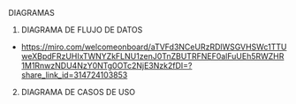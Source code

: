 DIAGRAMAS

1. DIAGRAMA DE FLUJO DE DATOS
* https://miro.com/welcomeonboard/aTVFd3NCeURzRDlWSGVHSWc1TTUweXBpdFRzUHIxTWNYZkFLNU1zenJ0TnZBUTRFNEF0alFuUEh5RWZHR1M1RnwzNDU4NzY0NTg0OTc2NjE3Nzk2fDI=?share_link_id=314724103853
2. DIAGRAMA DE CASOS DE USO
